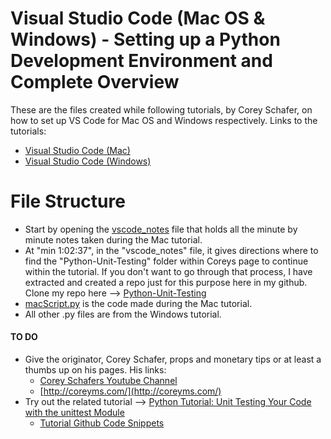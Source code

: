 # Visual Studio Code (Mac OS & Windows) - Setting up a Python Development Environment and Complete Overview

These are the files created while following tutorials, by Corey Schafer, on how to set up VS Code for Mac OS and Windows respectively. Links to the tutorials:
   - [Visual Studio Code (Mac)](https://www.youtube.com/watch?v=06I63_p-2A4)
   - [Visual Studio Code (Windows)](https://www.youtube.com/watch?v=-nh9rCzPJ20&t=1589s)

# File Structure
   - Start by opening the [vscode_notes](https://github.com/erikamart/vsCodeSetup/blob/master/vscode_notes) file that holds all the minute by minute notes taken during the Mac tutorial.
   - At "min 1:02:37", in the "vscode_notes" file, it gives directions where to find the "Python-Unit-Testing" folder within Coreys page to continue within the tutorial. If you don't want to go through that process, I have extracted and created a repo just for this purpose here in my github. Clone my repo here --> [Python-Unit-Testing](https://github.com/erikamart/Python-Unit-Testing)
   - [macScript.py](https://github.com/erikamart/vsCodeSetup/blob/master/macScript.py) is the code made during the Mac tutorial.
   - All other .py files are from the Windows tutorial.

#### TO DO
   - Give the originator, Corey Schafer, props and monetary tips or at least a thumbs up on his pages. His links: 
      - [Corey Schafers Youtube Channel](https://www.youtube.com/c/Coreyms/featured)
      - [http://coreyms.com/](http://coreyms.com/)
   - Try out the related tutorial --> [Python Tutorial: Unit Testing Your Code with the unittest Module](https://www.youtube.com/watch?v=6tNS--WetLI&t=0s)
      - [Tutorial Github Code Snippets](https://github.com/CoreyMSchafer/code_snippets/tree/master/Python-Unit-Testing)